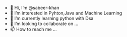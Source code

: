 - 👋 Hi, I’m @sabeer-khan
- 👀 I’m interested in Pyhton,Java and Machine Learning
- 🌱 I’m currently learning python with Dsa
- 💞️ I’m looking to collaborate on ...
- 📫 How to reach me ...

<!---
sabeer-khan/sabeer-khan is a ✨ special ✨ repository because its `README.md` (this file) appears on your GitHub profile.
You can click the Preview link to take a look at your changes.
--->
